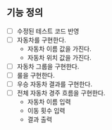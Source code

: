 ## 기능 정의

- [ ] 수정된 테스트 코드 반영
- [ ] 자동차를 구현한다.
    - 자동차 이름 값을 가진다.
    - 자동차 위치 값을 가진다.
- [ ] 자동차 그룹을 구현한다.
- [ ] 룰을 구현한다.
- [ ] 우승 자동차 결과를 구현한다.
- [ ] 전체 자동차 경주 흐름을 구현한다.
    - 자동차 이름 입력
    - 이동 횟수 입력
    - 결과 출력
